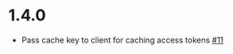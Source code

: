 # 1.4.0

- Pass cache key to client for caching access tokens [#11](https://github.com/patterninc/muffin_man/pull/11)
